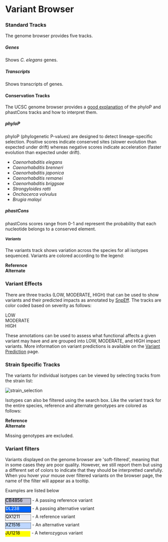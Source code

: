 # Variant Browser


<style>

.label {
  width: 80px;
  height: 18px;
  line-height: 12px;
  margin-bottom: 4px;
  display: inline-block;
}

.gt-3 {
    background-color: white;
    border: 1px dotted black;
    color: black;
}

.gt-0.PASS {
  background-color: rgba(194,194,214,1.0);
  border: 1px solid black;
  color: black;
}

.gt-2.PASS {
  background-color: rgba(0, 102, 255,1.0);
  border: 1px solid black;
  color: white;
}

.gt-0:not(.PASS) {
  background-color: rgba(194,194,214,0.25);
  border: 1px dotted black;
  color: black;
}

.gt-2:not(.PASS) {
  background-color: rgba(0, 102, 255,0.25);
  border: 1px dotted black;
  color: black;
}

.het {
  background-color: #ffff00;
  color: black;
}

.gt_set {
  border-right: 1px dotted #b3b3b3;
}

th {
  white-space: nowrap;
}

#variants {
  font-size: 12px;
}

</style>

<a name="standard-tracks"></a>
### Standard Tracks

The genome browser provides five tracks.

##### Genes 

Shows _C. elegans_ genes.

##### Transcripts

Shows transcripts of genes.

#### Conservation Tracks

The UCSC genome browser provides a [good explanation](https://genome.ucsc.edu/cgi-bin/hgTrackUi?db=hg19&g=cons46way) of the phyloP and phastCons tracks and how to interpret them.

##### phyloP

phyloP (phylogenetic P-values) are designed to detect lineage-specific selection. Positive scores indicate conserved sites (slower evolution than expected under drift) whereas negative scores indicate acceleration (faster evolution than expected under drift).

* _Caenorhabditis elegans_
* _Caenorhabditis brenneri_
* _Caenorhabditis japonica_
* _Caenorhabditis remanei_
* _Caenorhabditis briggsae_
* _Strongyloides ratti_
* _Onchocerca volvulus_
* _Brugia malayi_


##### phastCons

phastCons scores range from 0-1 and represent the probability that each nucleotide belongs to a conserved element.

##### Variants

The variants track shows variation across the species for all isotypes sequenced. Variants are colored according to the legend:

<div class='text-center'>
  <div class="legend-box" style="background-color: #c2c2d6;"></div> <strong>Reference</strong>&nbsp;&nbsp;
  <div class="legend-box" style="background-color: #0066ff;"></div> <strong>Alternate</strong>
</div>

<a name="variant-effects"></a>
### Variant Effects

There are three tracks (LOW, MODERATE, HIGH) that can be used to show variants and their predicted impacts as annotated by [SnpEff](https://snpeff.sourceforge.net/). The tracks are color coded based on severity as follows:

<div class='text-center'>
  <label><div class="legend-box" style="background-color: #66d866;"> </div> LOW</label>&nbsp;&nbsp;
  <label><div class="legend-box" style="background-color: #ffd33f;"></div> MODERATE</label>
  <label><div class="legend-box" style="background-color: #ff3f3f;"></div> HIGH</label>
</div>


These annotations can be used to assess what functional affects a given variant may have and are grouped into LOW, MODERATE, and HIGH impact variants. More information on variant predictions is available on the [Variant Prediction](/help/Variant-Prediction/) page.

<a name="ind-strains"></a>
### Strain Specific Tracks

The variants for individual isotypes can be viewed by selecting tracks from the strain list:

![strain_selection](/static/img/help/strain_selection.png)

Isotypes can also be filtered using the search box. Like the variant track for the entire species, reference and alternate genotypes are colored as follows:

<div class='text-center'>
  <div class="legend-box" style="background-color: #c2c2d6;"></div> <strong>Reference</strong>&nbsp;&nbsp;
  <div class="legend-box" style="background-color: #0066ff;"></div> <strong>Alternate</strong>
</div>

Missing genotypes are excluded.

<a name='variant-filters'></a>
### Variant filters

Variants displayed on the genome browser are 'soft-filtered', meaning that in some cases they are poor quality. However, we still report them but using a different set of colors to indicate that they should be interpretted carefully. When you hover your mouse over filtered variants on the browser page, the name of the filter will appear as a tooltip.

Examples are listed below

<div class="panel-body">
    <span class="label gt-0 PASS">CB4856</span> - A passing reference variant<br />
    <span class="label gt-2 PASS">DL238</span> - A passing alternative variant<br />
    <span class="label gt-0 mapping_quality min_depth dv_dp het">QX1211</span> - A reference variant<br />
    <span class="label gt-2 mapping_quality min_depth dv_dp het">XZ1516</span> - An alternative variant<br />
    <span class="label gt-1 het">JU1218</span> - A heterozygous variant
</div>



